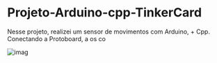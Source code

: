 # Projeto-Arduino-cpp-TinkerCard
 
  Nesse projeto, realizei um sensor de movimentos com Arduino, + Cpp. Conectando a Protoboard, a os co
  
![imag](https://github.com/user-attachments/assets/a318b6ee-bb10-40b8-add4-95fb8471fec1)
